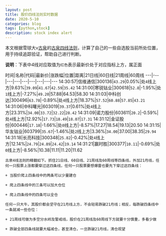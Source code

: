 ```yaml
---
layout: post
title: 股价四线法则实时数据
date: 2020-5-10
categories: blog
tags: [python,stock]
description: stock index alert
---
```



本文根据雪球大v[古泉](https://xueqiu.com/u/7148646888)的[古泉四线法则](https://xueqiu.com/7148646888/130498192)，计算了自己的一些自选股当前所处位置，用于持续追踪验证，帮助自己进行判断。

**说明**：下表中4线对应取值为`红色`表示最新价处于对应指标上方，属正面

时间|名称|代码|最新价|涨跌幅|位置|距离|21日线|60日线|21周线|60周线
---|---|---|---|---|---|---|---|---
14:30:57|信维通信|300136|`43.29`|0.05%|处`4`线上方|9.63%|`39.09`|`41.67`|`42.59`|`35.42`
14:31:00|寒锐钴业|300618|`52.8`|-1.95%|处`1`线上方|-7.27%|`49.20`|57.88|64.53|58.30
14:31:03|中科创达|300496|`63.78`|-0.89%|处`4`线上方|18.37%|`57.52`|`60.88`|`57.85`|`43.21`
14:31:06|中科曙光|603019|`39.37`|0.61%|处`4`线上方|23.31%|`34.00`|`33.72`|`32.22`|`28.42`
14:31:09|诺力股份|603611|`20.2`|-0.59%|处`4`线上方|12.92%|`17.73`|`18.49`|`18.07`|`17.31`
14:31:12|金证股份|600446|`17.18`|-1.66%|处`0`线上方|-8.57%|17.27|18.54|19.13|20.50
14:31:15|华友钴业|603799|`35.67`|-1.46%|处`2`线上方|3.36%|`34.00`|37.00|38.35|`29.94`
14:31:18|长亮科技|300348|`25.82`|-0.42%|处`4`线上方|12.14%|`24.79`|`24.89`|`24.42`|`19.14`
14:31:21|赢时胜|300377|`10.11`|-0.69%|处`0`线上方|-8.56%|10.38|11.11|11.20|11.62

```
古泉4线法则的精髓如下。抓住21日线、60日线、21周线及60周线等四条线，外加21月线，任何一只股票上涨都要穿过这四条线，任何一只股票要想爆雷也要先下穿过这四条线：

+ 当股价爬上四条线中的两条可以少量建仓

+ 爬上四条线中的三条可以加大仓位

+ 爬上四条线中的四条可以全仓

任何一只大牛，其股价都会坚守在21月线上方，不会轻易跌破21月线；相反，每跌破四条线中一条就减一些仓位：

+ 21周线可做为多空分水岭及警戒线，股价在21周线及60周线下方就要十分慎重，多看少做

+ 跌破全部四条线就要大幅减仓，甚至清仓，一旦跌破21月线，清仓观望
```